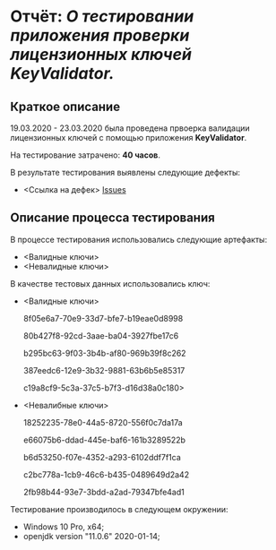 # Отчёт: *О тестировании приложения проверки лицензионных ключей **KeyValidator**.*

## Краткое описание

19.03.2020 - 23.03.2020 была проведена првоерка валидации лицензионных ключей с помощью приложения **KeyValidator**.

На тестирование затрачено: **40 часов**.

В результате тестирования выявлены следующие дефекты:
* <Ссылка на дефек>
   [Issues](https://github.com/Palich63/Legacy/issues/1#issue-586460508)


## Описание процесса тестирования

В процессе тестирования использовались следующие артефакты:
   * <Валидные ключи>
   * <Невалидные ключи>


В качестве тестовых данных использовались ключ:

  * <Валидные ключи>
   
   
    8f05e6a7-70e9-33d7-bfe7-b19eae0d8998
     
    80b427f8-92cd-3aae-ba04-3927fbe17c6 
    
    b295bc63-9f03-3b4b-af80-969b39f8c262 
    
    387eedc6-12e9-3b32-9881-63b6b5e85317 
    
    c19a8cf9-5c3a-37c5-b7f3-d16d38a0c180>

* <Невалибные ключи>


    18252235-78e0-44a5-8720-556f0c7da17a
     
    e66075b6-ddad-445e-baf6-161b3289522b 
    
    b6d53250-f07e-4352-a293-6102ddf7f1ca 
    
    c2bc778a-1cb9-46c6-b435-0489649d2a42 
    
    2fb98b44-93e7-3bdd-a2ad-79347bfe4ad1


Тестирование производилось в следующем окружении:
* Windows 10 Pro, x64;
* openjdk version "11.0.6" 2020-01-14;



